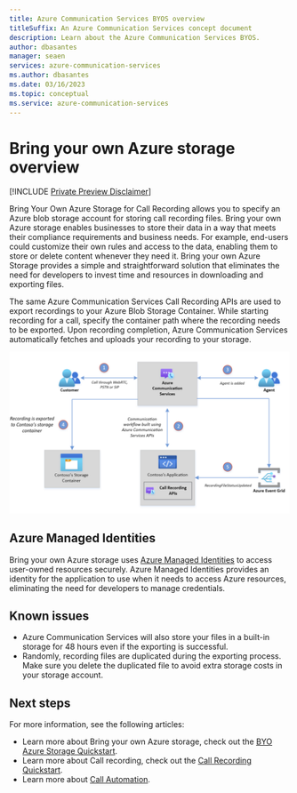 ```yaml
---
title: Azure Communication Services BYOS overview
titleSuffix: An Azure Communication Services concept document
description: Learn about the Azure Communication Services BYOS.
author: dbasantes
manager: seaen
services: azure-communication-services
ms.author: dbasantes
ms.date: 03/16/2023
ms.topic: conceptual
ms.service: azure-communication-services
---
```


# Bring your own Azure storage overview

[!INCLUDE [Private Preview Disclaimer](../../../../communication-services/includes/private-preview-include-section.md)]


Bring Your Own Azure Storage for Call Recording allows you to specify an Azure blob storage account for storing call recording files. Bring your own Azure storage enables businesses to store their data in a way that meets their compliance requirements and business needs. For example, end-users could customize their own rules and access to the data, enabling them to store or delete content whenever they need it. Bring your own Azure Storage provides a simple and straightforward solution that eliminates the need for developers to invest time and resources in downloading and exporting files.

The same Azure Communication Services Call Recording APIs are used to export recordings to your Azure Blob Storage Container. While starting recording for a call, specify the container path where the recording needs to be exported. Upon recording completion, Azure Communication Services automatically fetches and uploads your recording to your storage.

![Diagram showing a call recording being automatically exported to storage container](../media/byos-concept.png)

## Azure Managed Identities

Bring your own Azure storage uses [Azure Managed Identities](../../../../active-directory/managed-identities-azure-resources/overview.md) to access user-owned resources securely. Azure Managed Identities provides an identity for the application to use when it needs to access Azure resources, eliminating the need for developers to manage credentials.


## Known issues

- Azure Communication Services will also store your files in a built-in storage for 48 hours even if the exporting is successful.
- Randomly, recording files are duplicated during the exporting process. Make sure you delete the duplicated file to avoid extra storage costs in your storage account.


## Next steps
For more information, see the following articles:
- Learn more about Bring your own Azure storage, check out the [BYO Azure Storage Quickstart](../../../quickstarts/call-automation/call-recording/bring-your-own-storage.md).
- Learn more about Call recording, check out the [Call Recording Quickstart](../../../quickstarts/voice-video-calling/get-started-call-recording.md).
- Learn more about [Call Automation](../../../quickstarts/call-automation/callflows-for-customer-interactions.md).


